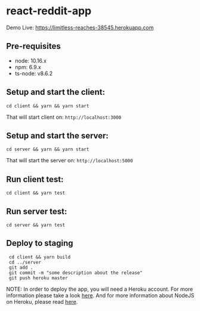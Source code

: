 # react-reddit-app 

Demo Live: https://limitless-reaches-38545.herokuapp.com

## Pre-requisites    
- node: 10.16.x    
- npm: 6.9.x    
- ts-node: v8.6.2
    
## Setup and start the client:
```
cd client && yarn && yarn start
``` 
That will start client on: `http://localhost:3000`    

## Setup and start the server:
```
cd server && yarn && yarn start
``` 
That will start the server on: `http://localhost:5000`    
 
## Run client test:
```
cd client && yarn test
```  
## Run server test:
```
cd server && yarn test
```  

## Deploy to staging    
```  
 cd client && yarn build
 cd ../server
 git add .
 git commit -m "some description about the release"
 git push heroku master
```   
NOTE: In order to deploy the app, you will need a Heroku account. For more information please take a look [here](https://devcenter.heroku.com/articles/getting-started-with-nodejs#set-up). And for more information about NodeJS on Heroku, please read [here](https://devcenter.heroku.com/articles/getting-started-with-nodejs#deploy-the-app).
